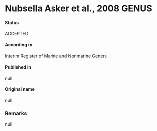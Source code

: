 Nubsella Asker et al., 2008 GENUS
=======

#### Status
ACCEPTED

#### According to
Interim Register of Marine and Nonmarine Genera

#### Published in
null

#### Original name
null

### Remarks
null